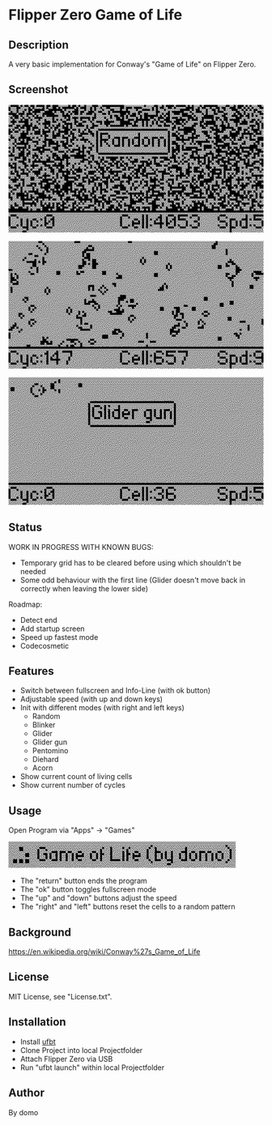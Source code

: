 
# Flipper Zero Game of Life

## Description

A very basic implementation for Conway's "Game of Life" on Flipper Zero.

## Screenshot

![Screenshot](./Screenshot1.png)

![Screenshot](./Screenshot2.png)

![Screenshot](./Screenshot3.png)

## Status

WORK IN PROGRESS WITH KNOWN BUGS:

- Temporary grid has to be cleared before using which shouldn't be needed
- Some odd behaviour with the first line (Glider doesn't move back in correctly when leaving the lower side)

Roadmap:

- Detect end
- Add startup screen
- Speed up fastest mode
- Codecosmetic

## Features

- Switch between fullscreen and Info-Line (with ok button)
- Adjustable speed (with up and down keys)
- Init with different modes (with right and left keys)
  - Random
  - Blinker
  - Glider
  - Glider gun
  - Pentomino
  - Diehard
  - Acorn
- Show current count of living cells
- Show current number of cycles

## Usage

Open Program via "Apps" -> "Games"

![Screenshot](./ScreenshotApp.png)

- The "return" button ends the program
- The "ok" button toggles fullscreen mode
- The "up" and "down" buttons adjust the speed
- The "right" and "left" buttons reset the cells to a random pattern

## Background

<https://en.wikipedia.org/wiki/Conway%27s_Game_of_Life>

## License

MIT License, see "License.txt".

## Installation

- Install [ufbt](https://github.com/flipperdevices/flipperzero-ufbt)
- Clone Project into local Projectfolder
- Attach Flipper Zero via USB
- Run "ufbt launch" within local Projectfolder

## Author

By domo
